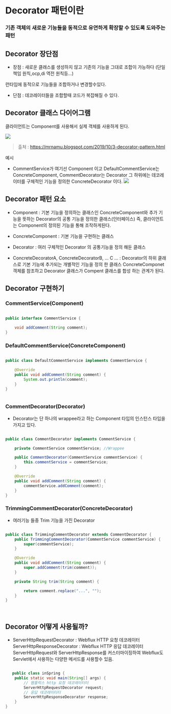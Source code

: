 # Decorator 패턴이란

### 기존 객체의 새로운 기능들을 동적으로 유연하게 확장할 수 있도록 도와주는 패턴


## Decorator 장단점

- 장점 :
  새로운 클래스를 생성하지 않고 기존의 기능을 그대로 조합이 가능하다 (단일책임 원칙,ocp,di 역전 원칙등...)

런타임에 동적으로 기능들을 조합하거나 변경할수있다.




- 단점 :
  데코레이터들을 조합할때 코드가 복잡해질 수 있다.





## Decorator 클래스 다이어그램
클라이언트는 Component를 사용해서 실제 객체를 사용하게 된다.

![](https://velog.velcdn.com/images/ddh963963/post/57dc5b90-ac09-46e1-959a-2804d7d104ac/image.png)


> 출처 : https://mrnamu.blogspot.com/2019/10/3-decorator-pattern.html


예시

- CommentService가 여기선 Component 이고 DefaultCommentService는 ConcreteComponent, CommentDecorator는 Decorator 그 하위에는 데코레이터를 구체적인 기능을 정의한 ConcreteDecorator 이다.
  ![](https://velog.velcdn.com/images/ddh963963/post/76a5502f-2504-449e-ae02-36245f029132/image.png)



## Decorator 패턴 요소
- Component : 기본 기능을 정의하는 클래스인 ConcreteComponent와 추가 기능을 뜻하는 Decorator의 공통 기능을 정의한 클래스(인터페이스)
  즉, 클라이언트는 Component의 정의된 기능을 통해 조작하게된다.

- ConcreteComponent : 기본 기능을 구현하는 클래스

- Decorator : 여러 구체적인 Decorator 의 공통기능을 정의 해둔 클래스


- ConcreteDecoratorA, ConcreteDecoratorB, ...  C ... :
  Decorator의 하위 클래스로 기본 기능에 추가되는 개별적인 기능을 정의 한 클래스
  ConcreteComponet 객체를 참조하고 Decorator 클래스가 Compent 클래스를 합성 하는 관계가 된다.


## Decorator 구현하기

### CommentService(Component)


```java 

public interface CommentService {

    void addComment(String comment);
}


```


### DefaultCommentService(ConcreteComponent)


```java 

public class DefaultCommentService implements CommentService {

    @Override
    public void addComment(String comment) {
        System.out.println(comment);
    }
}



```

### CommentDecorator(Decorator)

- Decorator는 단 하나의 wrappee라고 하는 Component 타입의 인스턴스 타입을 가지고 있다.
```java 

public class CommentDecorator implements CommentService {

    private CommentService commentService; //Wrappee

    public CommentDecorator(CommentService commentService) {
        this.commentService = commentService;
    }

    @Override 
    public void addComment(String comment) {
        commentService.addComment(comment);
    }
}

```

### TrimmingCommentDecorator(ConcreteDecorator)

- 여러기능 들중 Trim 기능을 가진 Decorator

```java 

public class TrimmingCommentDecorator extends CommentDecorator {
    public TrimmingCommentDecorator(CommentService commentService) {
        super(commentService);
    }

    @Override
    public void addComment(String comment) {
        super.addComment(trim(comment));
    }

    private String trim(String comment) {

        return comment.replace("...", "");
    }
}




```




## Decorator 어떻게 사용될까?

- ServerHttpRequestDecorator : Webflux HTTP 요청 데코레이터  
  ServerHttpResponseDecorator :   Webflux HTTP 응답 데코레이터
  ServerHttpRequest와 ServerHttpResponse를 커스터마이징하여 Webflux도 Servlet에서 사용하는 다양한 메서드를 사용할수 있음.


```java

   public class inSpring {
    public static void main(String[] args) {
        // 웹플럭스 http 요청 데코레이터터
        ServerHttpRequestDecorator request;
        // 응답 데코레이터터
        ServerHttpResponseDecorator response;
    }
}


```

